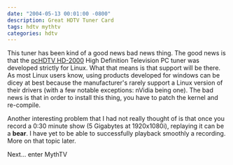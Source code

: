 ```yaml
---
date: "2004-05-13 00:01:00 -0800"
description: Great HDTV Tuner Card
tags: hdtv mythtv
categories: hdtv
---
```


This tuner has been kind of a good news bad news thing. The good news is that the [pcHDTV HD-2000](http://www.pchdtv.com/) High Definition Television PC tuner was developed strictly for Linux. What that means is that support will be there. As most Linux users know, using products developed for windows can be dicey at best because the manufacturer's rarely support a Linux version of their drivers (with a few notable exceptions: nVidia being one). The bad news is that in order to install this thing, you have to patch the kernel and re-compile.  
  
Another interesting problem that I had not really thought of is that once you record a 0:30 minute show (5 Gigabytes at 1920x1080i), replaying it can be a **bear**. I have yet to be able to successfully playback smoothly a recording. More on that topic later.  
  
Next... enter MythTV
